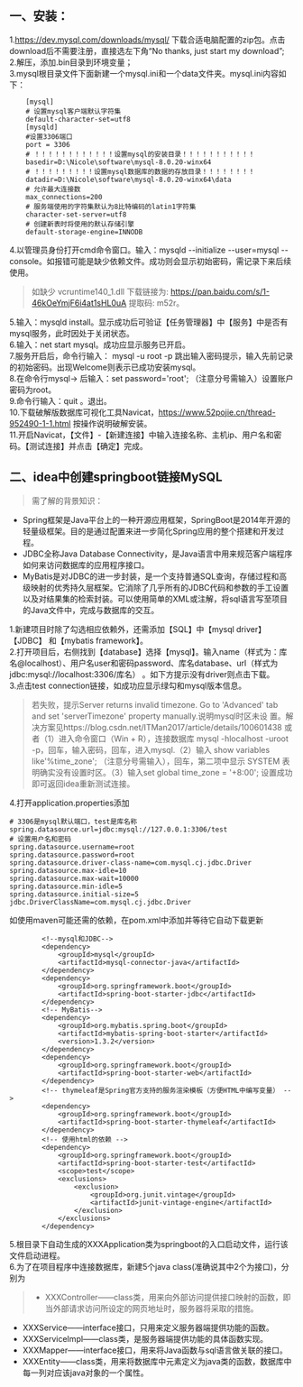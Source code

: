 ## 一、安装：  
1.https://dev.mysql.com/downloads/mysql/ 下载合适电脑配置的zip包。点击download后不需要注册，直接选左下角“No thanks, just start my download”;  
2.解压，添加.bin目录到环境变量；  
3.mysql根目录文件下面新建一个mysql.ini和一个data文件夹。mysql.ini内容如下：

        [mysql]  
        # 设置mysql客户端默认字符集  
        default-character-set=utf8   
        [mysqld]  
        #设置3306端口  
        port = 3306   
        # ！！！！！！！！！！！！设置mysql的安装目录！！！！！！！！！！！  
        basedir=D:\Nicole\software\mysql-8.0.20-winx64  
        # ！！！！！！！！！设置mysql数据库的数据的存放目录！！！！！！！！  
        datadir=D:\Nicole\software\mysql-8.0.20-winx64\data  
        # 允许最大连接数  
        max_connections=200  
        # 服务端使用的字符集默认为8比特编码的latin1字符集  
        character-set-server=utf8  
        # 创建新表时将使用的默认存储引擎  
        default-storage-engine=INNODB  
		
4.以管理员身份打开cmd命令窗口。输入：mysqld --initialize --user=mysql --console。如报错可能是缺少依赖文件。成功则会显示初始密码，需记录下来后续使用。  
> 如缺少 vcruntime140_1.dll 下载链接为: https://pan.baidu.com/s/1-46kOeYmjF6i4at1sHL0uA 提取码: m52r。  

5.输入：mysqld install。显示成功后可验证【任务管理器】中【服务】中是否有mysql服务，此时因处于关闭状态。  
6.输入：net start mysql。成功应显示服务已开启。  
7.服务开启后，命令行输入： mysql -u root -p 跳出输入密码提示，输入先前记录的初始密码。出现Welcome则表示已成功安装mysql。  
8.在命令行mysql-> 后输入：set password='root'; （注意分号需输入）设置账户密码为root。  
9.命令行输入：quit 。退出。  
10.下载破解版数据库可视化工具Navicat，https://www.52pojie.cn/thread-952490-1-1.html 按操作说明破解安装。  
11.开启Navicat，【文件】-【新建连接】中输入连接名称、主机ip、用户名和密码。【测试连接】并点击【确定】完成。  
## 二、idea中创建springboot链接MySQL  
> 需了解的背景知识：  
* Spring框架是Java平台上的一种开源应用框架，SpringBoot是2014年开源的轻量级框架。目的是通过配置来进一步简化Spring应用的整个搭建和开发过程。  
* JDBC全称Java Database Connectivity，是Java语言中用来规范客户端程序如何来访问数据库的应用程序接口。  
* MyBatis是对JDBC的进一步封装，是一个支持普通SQL查询，存储过程和高级映射的优秀持久层框架。它消除了几乎所有的JDBC代码和参数的手工设置以及对结果集的检索封装。可以使用简单的XML或注解，将sql语言写至项目的Java文件中，完成与数据库的交互。  

1.新建项目时除了勾选相应依赖外，还需添加【SQL】中【mysql driver】【JDBC】 和【mybatis framework】。  
2.打开项目后，右侧找到【database】选择【mysql】。输入name（样式为：库名@localhost）、用户名user和密码password、库名database、url（样式为jdbc:mysql://localhost:3306/库名） 。如下方提示没有driver则点击下载。  
3.点击test connection链接，如成功应显示绿勾和mysql版本信息。  
> 若失败，提示Server returns invalid timezone. Go to 'Advanced' tab and set 'serverTimezone' property manually.说明mysql时区未设    置。解决方案见https://blog.csdn.net/ITMan2017/article/details/100601438 或者（1）进入命令窗口（Win + R），连接数据库 mysql -hlocalhost -uroot -p，回车，输入密码，回车，进入mysql.（2）输入 show variables like'%time_zone'; （注意分号需输入），回车，第二项中显示 SYSTEM 表明确实没有设置时区。（3）输入set global time_zone = '+8:00'; 设置成功即可返回idea重新测试连接。  

4.打开application.properties添加  

```
# 3306是mysql默认端口，test是库名称
spring.datasource.url=jdbc:mysql://127.0.0.1:3306/test 
# 设置用户名和密码
spring.datasource.username=root
spring.datasource.password=root
spring.datasource.driver-class-name=com.mysql.cj.jdbc.Driver
spring.datasource.max-idle=10
spring.datasource.max-wait=10000
spring.datasource.min-idle=5
spring.datasource.initial-size=5
jdbc.DriverClassName=com.mysql.cj.jdbc.Driver
```
如使用maven可能还需的依赖，在pom.xml中添加并等待它自动下载更新  
```
        <!--mysql和JDBC-->
        <dependency>
            <groupId>mysql</groupId>
            <artifactId>mysql-connector-java</artifactId>
        </dependency>
        <dependency>
            <groupId>org.springframework.boot</groupId>
            <artifactId>spring-boot-starter-jdbc</artifactId>
        </dependency>
        <!-- MyBatis-->
        <dependency>
            <groupId>org.mybatis.spring.boot</groupId>
            <artifactId>mybatis-spring-boot-starter</artifactId>
            <version>1.3.2</version>
        </dependency>
		<dependency>
            <groupId>org.springframework.boot</groupId>
            <artifactId>spring-boot-starter-web</artifactId>
        </dependency>
        <!-- thymeleaf是Spring官方支持的服务渲染模板（方便HTML中编写变量） -->
        <dependency>
            <groupId>org.springframework.boot</groupId>
            <artifactId>spring-boot-starter-thymeleaf</artifactId>
        </dependency>
        <!-- 使用html的依赖 -->
        <dependency>
            <groupId>org.springframework.boot</groupId>
            <artifactId>spring-boot-starter-test</artifactId>
            <scope>test</scope>
            <exclusions>
                <exclusion>
                    <groupId>org.junit.vintage</groupId>
                    <artifactId>junit-vintage-engine</artifactId>
                </exclusion>
            </exclusions>
        </dependency>
```
5.根目录下自动生成的XXXApplication类为springboot的入口启动文件，运行该文件启动进程。  
6.为了在项目程序中连接数据库，新建5个java class(准确说其中2个为接口)，分别为  
> * XXXController——class类，用来向外部访问提供接口映射的函数，即当外部请求访问所设定的网页地址时，服务器将采取的措施。  
* XXXService——interface接口，只用来定义服务器端提供功能的函数。  
* XXXServiceImpl——class类，是服务器端提供功能的具体函数实现。  
* XXXMapper——interface接口，用来将Java函数与sql语言做关联的接口。  
* XXXEntity——class类，用来将数据库中元素定义为java类的函数，数据库中每一列对应该java对象的一个属性。  
